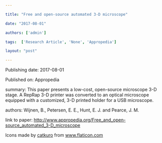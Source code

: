 ---
title: "Free and open-source automated 3-D microscope"
date: "2017-08-01"
authors: ['admin']
tags:  ['Research Article', 'None', 'Appropedia']
layout: "post"
---
Publishing date: 2017-08-01

Published on: Appropedia

summary: This paper presents a low-cost, open-source microscope 3-D stage. A RepRap 3-D printer was converted to an optical microscope equipped with a customized, 3-D printed holder for a USB microscope.

authors: Wijnen, B., Petersen, E. E., Hunt, E. J. and Pearce, J. M.

link to paper: http://www.appropedia.org/Free_and_open-source_automated_3-D_microscope

Icons made by <a href="https://www.flaticon.com/free-icon/bookshelves_3576884" title="catkuro">catkuro</a> from <a href="https://www.flaticon.com/" title="Flaticon"> www.flaticon.com</a>